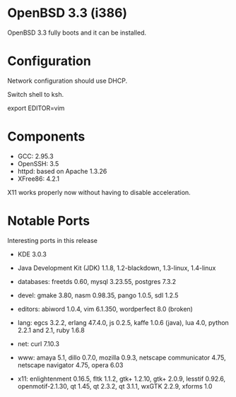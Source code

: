 # OpenBSD 3.3 (i386)

OpenBSD 3.3 fully boots and it can be installed.

# Configuration

Network configuration should use DHCP.

Switch shell to ksh.

export EDITOR=vim

# Components

* GCC: 2.95.3
* OpenSSH: 3.5
* httpd: based on Apache 1.3.26
* XFree86: 4.2.1

X11 works properly now without having to disable acceleration.

# Notable Ports

Interesting ports in this release

* KDE 3.0.3
* Java Development Kit (JDK) 1.1.8, 1.2-blackdown, 1.3-linux, 1.4-linux

* databases: freetds 0.60, mysql 3.23.55, postgres 7.3.2
* devel: gmake 3.80, nasm 0.98.35, pango 1.0.5, sdl 1.2.5
* editors: abiword 1.0.4, vim 6.1.350, wordperfect 8.0 (broken)
* lang: egcs 3.2.2, erlang 47.4.0, js 0.2.5, kaffe 1.0.6 (java), lua 4.0, python 2.2.1 and 2.1, ruby 1.6.8
* net: curl 7.10.3
* www: amaya 5.1, dillo 0.7.0, mozilla 0.9.3, netscape communicator 4.75, netscape navigator 4.75, opera 6.03
* x11: enlightenment 0.16.5, fltk 1.1.2, gtk+ 1.2.10, gtk+ 2.0.9, lesstif 0.92.6, openmotif-2.1.30, qt 1.45, qt 2.3.2, qt 3.1.1, wxGTK 2.2.9, xforms 1.0
